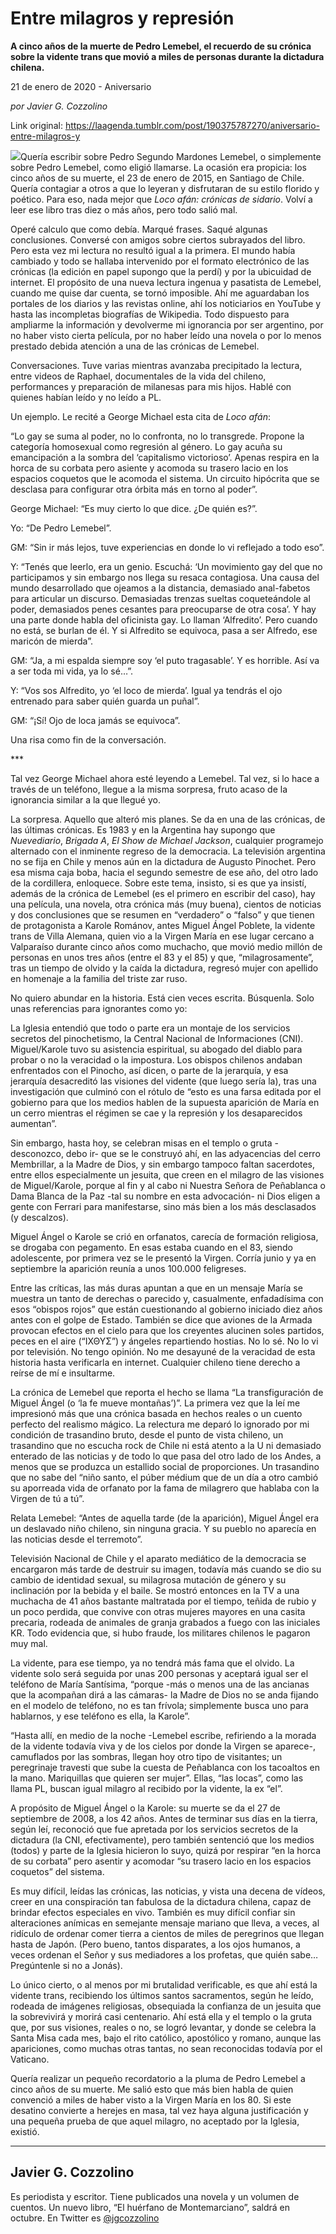 # Entre milagros y represión

**A cinco años de la muerte de Pedro Lemebel, el recuerdo de su crónica sobre la vidente trans que movió a miles de personas durante la dictadura chilena.**

21 de enero de 2020 - Aniversario

_por Javier G. Cozzolino_

Link original: https://laagenda.tumblr.com/post/190375787270/aniversario-entre-milagros-y

![](https://64.media.tumblr.com/806d723dfb2090bc43036d83e47671dd/0b422dc009759b27-09/s500x750/d2f81b89322f27d83980587df8582ca6c987b830.jpg)Quería escribir sobre Pedro Segundo Mardones Lemebel, o simplemente sobre Pedro Lemebel, como eligió llamarse. La ocasión era propicia: los cinco años de su muerte, el 23 de enero de 2015, en Santiago de Chile. Quería contagiar a otros a que lo leyeran y disfrutaran de su estilo florido y poético. Para eso, nada mejor que *Loco afán: crónicas de sidario*. Volví a leer ese libro tras diez o más años, pero todo salió mal.

Operé calculo que como debía. Marqué frases. Saqué algunas conclusiones. Conversé con amigos sobre ciertos subrayados del libro. Pero esta vez mi lectura no resultó igual a la primera. El mundo había cambiado y todo se hallaba intervenido por el formato electrónico de las crónicas (la edición en papel supongo que la perdí) y por la ubicuidad de internet. El propósito de una nueva lectura ingenua y pasatista de Lemebel, cuando me quise dar cuenta, se tornó imposible. Ahí me aguardaban los portales de los diarios y las revistas online, ahí los noticiarios en YouTube y hasta las incompletas biografías de Wikipedia. Todo dispuesto para ampliarme la información y devolverme mi ignorancia por ser argentino, por no haber visto cierta película, por no haber leído una novela o por lo menos prestado debida atención a una de las crónicas de Lemebel.

Conversaciones. Tuve varias mientras avanzaba precipitado la lectura, entre videos de Raphael, documentales de la vida del chileno, performances y preparación de milanesas para mis hijos. Hablé con quienes habían leído y no leído a PL.

Un ejemplo. Le recité a George Michael esta cita de *Loco afán*:

“Lo gay se suma al poder, no lo confronta, no lo transgrede. Propone la categoría homosexual como regresión al género. Lo gay acuña su emancipación a la sombra del ‘capitalismo victorioso’. Apenas respira en la horca de su corbata pero asiente y acomoda su trasero lacio en los espacios coquetos que le acomoda el sistema. Un circuito hipócrita que se desclasa para configurar otra órbita más en torno al poder”.

George Michael: “Es muy cierto lo que dice. ¿De quién es?”.

Yo: “De Pedro Lemebel”.

GM: “Sin ir más lejos, tuve experiencias en donde lo vi reflejado a todo eso”.

Y: “Tenés que leerlo, era un genio. Escuchá: ‘Un movimiento gay del que no participamos y sin embargo nos llega su resaca contagiosa. Una causa del mundo desarrollado que ojeamos a la distancia, demasiado anal-fabetos para articular un discurso. Demasiadas trenzas sueltas coqueteándole al poder, demasiados penes cesantes para preocuparse de otra cosa’. Y hay una parte donde habla del oficinista gay. Lo llaman ‘Alfredito’. Pero cuando no está, se burlan de él. Y si Alfredito se equivoca, pasa a ser Alfredo, ese maricón de mierda”.

GM: “Ja, a mi espalda siempre soy ‘el puto tragasable’. Y es horrible. Así va a ser toda mi vida, ya lo sé…”.

Y: “Vos sos Alfredito, yo ‘el loco de mierda’. Igual ya tendrás el ojo entrenado para saber quién guarda un puñal”.

GM: “¡Sí! Ojo de loca jamás se equivoca”.

Una risa como fin de la conversación.

\*\*\*

Tal vez George Michael ahora esté leyendo a Lemebel. Tal vez, si lo hace a través de un teléfono, llegue a la misma sorpresa, fruto acaso de la ignorancia similar a la que llegué yo.

La sorpresa. Aquello que alteró mis planes. Se da en una de las crónicas, de las últimas crónicas. Es 1983 y en la Argentina hay supongo que *Nuevediario*, *Brigada A*, *El Show de Michael Jackson*, cualquier programejo alternado con el inminente regreso de la democracia. La televisión argentina no se fija en Chile y menos aún en la dictadura de Augusto Pinochet. Pero esa misma caja boba, hacia el segundo semestre de ese año, del otro lado de la cordillera, enloquece. Sobre este tema, insisto, si es que ya insistí, además de la crónica de Lemebel (es el primero en escribir del caso), hay una película, una novela, otra crónica más (muy buena), cientos de noticias y dos conclusiones que se resumen en “verdadero” o “falso” y que tienen de protagonista a Karole Románov, antes Miguel Ángel Poblete, la vidente trans de Villa Alemana, quien vio a la Virgen María en ese lugar cercano a Valparaíso durante cinco años como muchacho, que movió medio millón de personas en unos tres años (entre el 83 y el 85) y que, “milagrosamente”, tras un tiempo de olvido y la caída la dictadura, regresó mujer con apellido en homenaje a la familia del triste zar ruso.

No quiero abundar en la historia. Está cien veces escrita. Búsquenla. Solo unas referencias para ignorantes como yo:

La Iglesia entendió que todo o parte era un montaje de los servicios secretos del pinochetismo, la Central Nacional de Informaciones (CNI). Miguel/Karole tuvo su asistencia espiritual, su abogado del diablo para probar o no la veracidad o la impostura. Los obispos chilenos andaban enfrentados con el Pinocho, así dicen, o parte de la jerarquía, y esa jerarquía desacreditó las visiones del vidente (que luego sería la), tras una investigación que culminó con el rótulo de “esto es una farsa editada por el gobierno para que los medios hablen de la supuesta aparición de María en un cerro mientras el régimen se cae y la represión y los desaparecidos aumentan”.

Sin embargo, hasta hoy, se celebran misas en el templo o gruta -desconozco, debo ir- que se le construyó ahí, en las adyacencias del cerro Membrillar, a la Madre de Dios, y sin embargo tampoco faltan sacerdotes, entre ellos especialmente un jesuita, que creen en el milagro de las visiones de Miguel/Karole, porque al fin y al cabo ni Nuestra Señora de Peñablanca o Dama Blanca de la Paz -tal su nombre en esta advocación- ni Dios eligen a gente con Ferrari para manifestarse, sino más bien a los más desclasados (y descalzos).

Miguel Ángel o Karole se crió en orfanatos, carecía de formación religiosa, se drogaba con pegamento. En esas estaba cuando en el 83, siendo adolescente, por primera vez se le presentó la Virgen. Corría junio y ya en septiembre la aparición reunía a unos 100.000 feligreses.

Entre las críticas, las más duras apuntan a que en un mensaje María se muestra un tanto de derechas o parecido y, casualmente, enfadadísima con esos “obispos rojos” que están cuestionando al gobierno iniciado diez años antes con el golpe de Estado. También se dice que aviones de la Armada provocan efectos en el cielo para que los creyentes alucinen soles partidos, peces en el aire (“ΙΧΘΥΣ”) y ángeles repartiendo hostias. No lo sé. No lo vi por televisión. No tengo opinión. No me desayuné de la veracidad de esta historia hasta verificarla en internet. Cualquier chileno tiene derecho a reírse de mí e insultarme.

La crónica de Lemebel que reporta el hecho se llama “La transfiguración de Miguel Ángel (o ‘la fe mueve montañas’)”. La primera vez que la leí me impresionó más que una crónica basada en hechos reales o un cuento perfecto del realismo mágico. La relectura me deparó lo ignorado por mi condición de trasandino bruto, desde el punto de vista chileno, un trasandino que no escucha rock de Chile ni está atento a la U ni demasiado enterado de las noticias y de todo lo que pasa del otro lado de los Andes, a menos que se produzca un estallido social de proporciones. Un trasandino que no sabe del “niño santo, el púber médium que de un día a otro cambió su aporreada vida de orfanato por la fama de milagrero que hablaba con la Virgen de tú a tú”.

Relata Lemebel: “Antes de aquella tarde (de la aparición), Miguel Ángel era un deslavado niño chileno, sin ninguna gracia. Y su pueblo no aparecía en las noticias desde el terremoto”.

Televisión Nacional de Chile y el aparato mediático de la democracia se encargaron más tarde de destruir su imagen, todavía más cuando se dio su cambio de identidad sexual, su milagrosa mutación de género y su inclinación por la bebida y el baile. Se mostró entonces en la TV a una muchacha de 41 años bastante maltratada por el tiempo, teñida de rubio y un poco perdida, que convive con otras mujeres mayores en una casita precaria, rodeada de animales de granja grabados a fuego con las iniciales KR. Todo evidencia que, si hubo fraude, los militares chilenos le pagaron muy mal.

La vidente, para ese tiempo, ya no tendrá más fama que el olvido. La vidente solo será seguida por unas 200 personas y aceptará igual ser el teléfono de María Santísima, “porque -más o menos una de las ancianas que la acompañan dirá a las cámaras- la Madre de Dios no se anda fijando en el modelo de teléfono, no es tan frívola; simplemente busca uno para hablarnos, y ese teléfono es ella, la Karole”.

“Hasta allí, en medio de la noche -Lemebel escribe, refiriendo a la morada de la vidente todavía viva y de los cielos por donde la Virgen se aparece-, camuflados por las sombras, llegan hoy otro tipo de visitantes; un peregrinaje travesti que sube la cuesta de Peñablanca con los tacoaltos en la mano. Mariquillas que quieren ser mujer”. Ellas, “las locas”, como las llama PL, buscan igual milagro al recibido por la vidente, la ex “el”.

A propósito de Miguel Ángel o la Karole: su muerte se da el 27 de septiembre de 2008, a los 42 años. Antes de terminar sus días en la tierra, según leí, reconoció que fue apretada por los servicios secretos de la dictadura (la CNI, efectivamente), pero también sentenció que los medios (todos) y parte de la Iglesia hicieron lo suyo, quizá por respirar “en la horca de su corbata” pero asentir y acomodar “su trasero lacio en los espacios coquetos” del sistema.

Es muy difícil, leídas las crónicas, las noticias, y vista una decena de vídeos, creer en una conspiración tan fabulosa de la dictadura chilena, capaz de brindar efectos especiales en vivo. También es muy difícil confiar sin alteraciones anímicas en semejante mensaje mariano que lleva, a veces, al ridículo de ordenar comer tierra a cientos de miles de peregrinos que llegan hasta de Japón. (Pero bueno, tantos disparates, a los ojos humanos, a veces ordenan el Señor y sus mediadores a los profetas, que quién sabe… Pregúntenle si no a Jonás).

Lo único cierto, o al menos por mi brutalidad verificable, es que ahí está la vidente trans, recibiendo los últimos santos sacramentos, según he leído, rodeada de imágenes religiosas, obsequiada la confianza de un jesuita que la sobrevivirá y morirá casi centenario. Ahí está ella y el templo o la gruta que, por sus visiones, reales o no, se logró levantar, y donde se celebra la Santa Misa cada mes, bajo el rito católico, apostólico y romano, aunque las apariciones, como muchas otras tantas, no sean reconocidas todavía por el Vaticano.

Quería realizar un pequeño recordatorio a la pluma de Pedro Lemebel a cinco años de su muerte. Me salió esto que más bien habla de quien convenció a miles de haber visto a la Virgen María en los 80. Si este desatino convierte a herejes en masa, tal vez haya alguna justificación y una pequeña prueba de que aquel milagro, no aceptado por la Iglesia, existió.

  




---

Javier G. Cozzolino
-------------------

 Es periodista y escritor. Tiene publicados una novela y un volumen de cuentos. Un nuevo libro, “El huérfano de Montemarciano”, saldrá en octubre. En Twitter es [@jgcozzolino](https://twitter.com/jgcozzolino?lang=es) 

